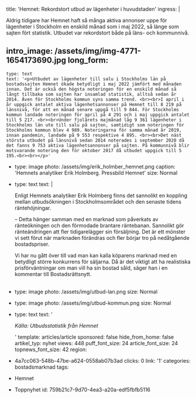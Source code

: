 title: 'Hemnet: Rekordstort utbud av lägenheter i huvudstaden'
ingress: |
  <p>Aldrig tidigare har Hemnet haft så många aktiva annonser uppe för lägenheter i Stockholm en enskild månad som i maj 2022, så länge som sajten fört statistik. Utbudet var rekordstort både på läns- och kommunnivå.
  </p>
  
intro_image: /assets/img/img-4771-1654173690.jpg
long_form:
  -
    type: text
    text: '<p>Utbudet av lägenheter till salu i Stockholms län på bostadssajten Hemnet ökade betydligt i maj 2022 jämfört med månaden innan. Det är också den högsta noteringen för en enskild månad så långt tillbaka som sajten har insamlad statistik, alltså sedan år 2014. Även för Stockholms kommun syns samma trend. <br><br>I april i år uppgick antalet aktiva lägenhetsannonser på Hemnet till 8 219 på länsnivå, för att en månad senare uppgå till 9 844. För Stockholms kommun landade noteringen för april på 4 291 och i maj uppgick antalet till 5 217. <br><br>Under fjolårets majmånad låg 9 361 lägenheter i Stockholms län ute till salu på sajten, samtidigt som noteringen för Stockholms kommun blev 4 989. Noteringarna för samma månad år 2019, innan pandemin, landade på 9 553 respektive 4 895. <br><br>Det näst största utbudet på länsnivå sedan 2014 noterades i september 2020 då det fanns 9 753 aktiva lägenhetsannonser på sajten. På kommunnivå blir motsvarande notering den för oktober 2017 då utbudet uppgick till 5 195.<br><br></p>'
  -
    type: image
    photo: /assets/img/erik_holmber_hemnet.png
    caption: 'Hemnets analytiker Erik Holmberg. Pressbild Hemnet'
    size: Normal
  -
    type: text
    text: |
      <p>Enligt Hemnets analytiker Erik Holmberg finns det sannolikt en koppling mellan utbudsökningen i Stockholmsområdet och den senaste tidens räntehöjningar.</p><p>– Detta hänger samman med en marknad som påverkats av ränteökningen och den förmodade brantare räntebanan. Sannolikt gör ränteändringen att fler tidigarelägger sin försäljning. Det är ett mönster vi sett förut när marknaden förändras och fler börjar tro på nedåtgående bostadspriser. 
      
      Vi har nu gått över till vad man kan kalla köparens marknad med en betydligt större konkurrens för säljarna. Då är det viktigt att ha realistiska prisförväntningar om man vill ha sin bostad såld, säger han i en kommentar till Bostadsrättsnytt.<br><br></p>
      
  -
    type: image
    photo: /assets/img/utbud-lan.png
    size: Normal
  -
    type: image
    photo: /assets/img/utbud-kommun.png
    size: Normal
  -
    type: text
    text: '<p><i>Källa: Utbudsstatistik från Hemnet</i></p>'
template: articles/article
sponsored: false
hide_from_home: false
artikel_typ: nyhet
views: 448
puff_font_size: 24
article_font_size: 24
topnews_font_size: 42
region:
  - 4a7cc063-548b-47be-a624-0558ab07b3ad
clicks: 0
link: '1'
categories: bostadsmarknad
tags:
  - Hemnet
  - Toppnyhet
id: 759b21c7-9d70-4ea3-a20a-edf5fbfb5116
